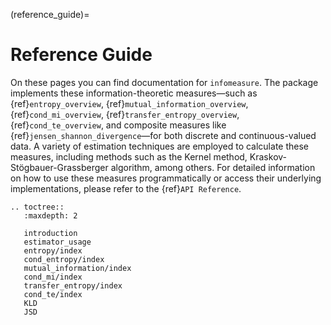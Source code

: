 (reference_guide)=
# Reference Guide

On these pages you can find documentation for `infomeasure`.
The package implements these information-theoretic measures—such as {ref}`entropy_overview`,
{ref}`mutual_information_overview`, {ref}`cond_mi_overview`, {ref}`transfer_entropy_overview`, {ref}`cond_te_overview`,
and composite measures like {ref}`jensen_shannon_divergence`—for
both discrete and continuous-valued data.
A variety of estimation techniques are employed to calculate these measures,
including methods such as the Kernel method, Kraskov-Stögbauer-Grassberger algorithm,
among others.
For detailed information on how to use these measures programmatically or
access their underlying implementations, please refer to the {ref}`API Reference`.

```{eval-rst}
.. toctree::
   :maxdepth: 2

   introduction
   estimator_usage
   entropy/index
   cond_entropy/index
   mutual_information/index
   cond_mi/index
   transfer_entropy/index
   cond_te/index
   KLD
   JSD
```
